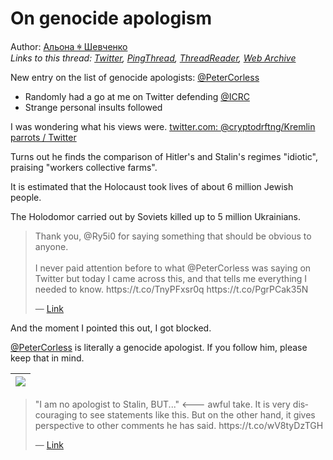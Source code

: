 # On genocide apologism

Author: [Альона ꑭ Шевченко](https://twitter.com/cryptodrftng)  
*Links to this thread: [Twitter](https://twitter.com/cryptodrftng/status/1547115187924357120), [PingThread](https://pingthread.com/thread/1547115187924357120), [ThreadReader](https://threadreaderapp.com/thread/1547115187924357120.html), [Web Archive](https://web.archive.org/web/*/https://twitter.com/cryptodrftng/status/1547115187924357120)*

New entry on the list of genocide apologists: [@PeterCorless](https://twitter.com/PeterCorless) 
- Randomly had a go at me on Twitter defending [@ICRC](https://twitter.com/ICRC)
- Strange personal insults followed 

I was wondering what his views were.
[twitter.com: @cryptodrftng/Kremlin parrots / Twitter](https://twitter.com/i/lists/1522661275033128960)

Turns out he finds the comparison of Hitler's and Stalin's regimes "idiotic", praising "workers collective farms". 

It is estimated that the Holocaust took lives of about 6 million Jewish people.

The Holodomor carried out by Soviets killed up to 5 million Ukrainians.

<blockquote class="twitter-tweet">
    <p lang="en" dir="ltr">
    Thank you, @Ry5i0 for saying something that should be obvious to anyone. <br />
    <br />
    I never paid attention before to what @PeterCorless was saying on Twitter but today I came across this, and that tells me everything I needed to know. https://t.co/TnyPFxsr0q https://t.co/PgrPCak35N<br />
    </p>
    &mdash; <a href="https://twitter.com/cryptodrftng/status/1547111751241580549">Link</a>
</blockquote>

And the moment I pointed this out, I got blocked.

[@PeterCorless](https://twitter.com/PeterCorless) is literally a genocide apologist. If you follow him, please keep that in mind.

| [![](https://pbs.twimg.com/media/FXh11H2WQAEs8xS.jpg)](https://pbs.twimg.com/media/FXh11H2WQAEs8xS.jpg) |
| :-: |

<blockquote class="twitter-tweet">
    <p lang="en" dir="ltr">
    &#34;I am no apologist to Stalin, BUT...&#34; &lt;--- awful take. It is very discouraging to see statements like this. But on the other hand, it gives perspective to other comments he has said. https://t.co/wV8tyDzTGH<br />
    </p>
    &mdash; <a href="https://twitter.com/katariiinak/status/1547131658880647168">Link</a>
</blockquote>
